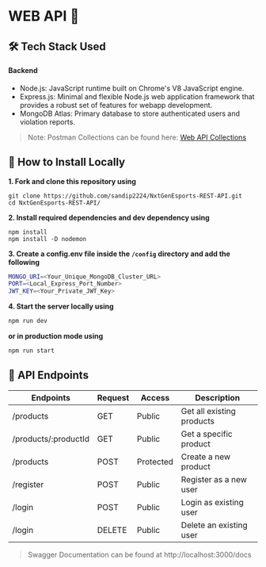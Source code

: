 # WEB API 🔧

## 🛠 Tech Stack Used

#### Backend
- Node.js: JavaScript runtime built on Chrome's V8 JavaScript engine.
- Express.js: Minimal and flexible Node.js web application framework that provides a robust set of features for webapp development.
- MongoDB Atlas: Primary database to store authenticated users and violation reports.

> Note: Postman Collections can be found here: [Web API Collections](https://www.postman.com/collections/283eb1fc6b63d835e9f5)

## 🚩 How to Install Locally

**1. Fork and clone this repository using**

   ```
   git clone https://github.com/sandip2224/NxtGenEsports-REST-API.git
   cd NxtGenEsports-REST-API/
   ```  
   
**2. Install required dependencies and dev dependency using**  

   ```
   npm install
   npm install -D nodemon
   ```  

**3. Create a config.env file inside the `/config` directory and add the following**

   ```bash
   MONGO_URI=<Your_Unique_MongoDB_Cluster_URL>
   PORT=<Local_Express_Port_Number>
   JWT_KEY=<Your_Private_JWT_Key>
   ```  
 **4. Start the server locally using**

   ```bash
   npm run dev
   ```  
   **or in production mode using**
   ```bash
   npm run start
   ```  
## 🔱 API Endpoints

| Endpoints | Request | Access | Description |
|-|-|-|-|
| /products | GET | Public | Get all existing products |
| /products/:productId | GET | Public | Get a specific product |
| /products | POST | Protected | Create a new product |
| /register | POST | Public | Register as a new user |
| /login | POST | Public | Login as existing user |
| /login | DELETE | Public | Delete an existing user |

> Swagger Documentation can be found at http://localhost:3000/docs

